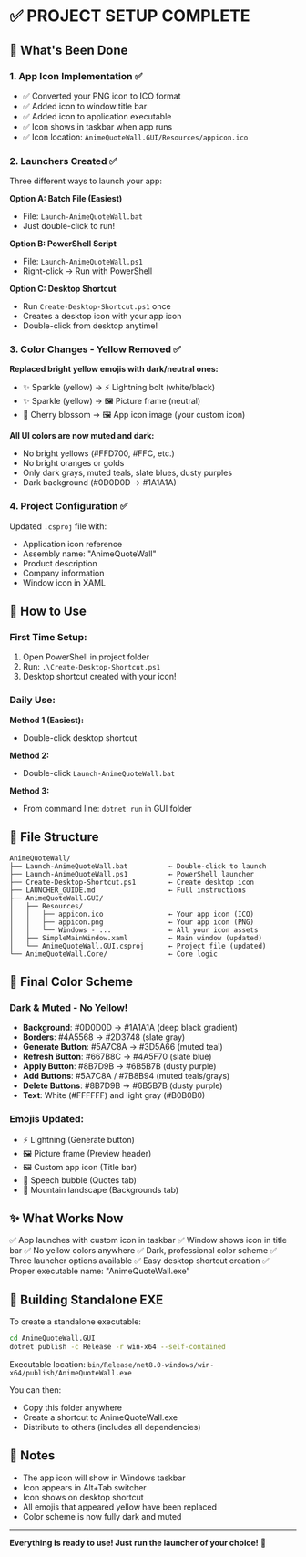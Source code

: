 # ✅ PROJECT SETUP COMPLETE

## 🎉 What's Been Done

### 1. App Icon Implementation ✅
- ✅ Converted your PNG icon to ICO format
- ✅ Added icon to window title bar
- ✅ Added icon to application executable
- ✅ Icon shows in taskbar when app runs
- ✅ Icon location: `AnimeQuoteWall.GUI/Resources/appicon.ico`

### 2. Launchers Created ✅
Three different ways to launch your app:

**Option A: Batch File (Easiest)**
- File: `Launch-AnimeQuoteWall.bat`
- Just double-click to run!

**Option B: PowerShell Script**
- File: `Launch-AnimeQuoteWall.ps1`
- Right-click → Run with PowerShell

**Option C: Desktop Shortcut**
- Run `Create-Desktop-Shortcut.ps1` once
- Creates a desktop icon with your app icon
- Double-click from desktop anytime!

### 3. Color Changes - Yellow Removed ✅
**Replaced bright yellow emojis with dark/neutral ones:**
- ✨ Sparkle (yellow) → ⚡ Lightning bolt (white/black)
- ✨ Sparkle (yellow) → 🖼️ Picture frame (neutral)
- 🌸 Cherry blossom → 🖼️ App icon image (your custom icon)

**All UI colors are now muted and dark:**
- No bright yellows (#FFD700, #FFC, etc.)
- No bright oranges or golds
- Only dark grays, muted teals, slate blues, dusty purples
- Dark background (#0D0D0D → #1A1A1A)

### 4. Project Configuration ✅
Updated `.csproj` file with:
- Application icon reference
- Assembly name: "AnimeQuoteWall"
- Product description
- Company information
- Window icon in XAML

## 🚀 How to Use

### First Time Setup:
1. Open PowerShell in project folder
2. Run: `.\Create-Desktop-Shortcut.ps1`
3. Desktop shortcut created with your icon!

### Daily Use:
**Method 1 (Easiest):**
- Double-click desktop shortcut

**Method 2:**
- Double-click `Launch-AnimeQuoteWall.bat`

**Method 3:**
- From command line: `dotnet run` in GUI folder

## 📁 File Structure

```
AnimeQuoteWall/
├── Launch-AnimeQuoteWall.bat          ← Double-click to launch
├── Launch-AnimeQuoteWall.ps1          ← PowerShell launcher
├── Create-Desktop-Shortcut.ps1        ← Create desktop icon
├── LAUNCHER_GUIDE.md                  ← Full instructions
├── AnimeQuoteWall.GUI/
│   ├── Resources/
│   │   ├── appicon.ico                ← Your app icon (ICO)
│   │   ├── appicon.png                ← Your app icon (PNG)
│   │   └── Windows - ...              ← All your icon assets
│   ├── SimpleMainWindow.xaml          ← Main window (updated)
│   └── AnimeQuoteWall.GUI.csproj      ← Project file (updated)
└── AnimeQuoteWall.Core/               ← Core logic
```

## 🎨 Final Color Scheme

### Dark & Muted - No Yellow!
- **Background**: #0D0D0D → #1A1A1A (deep black gradient)
- **Borders**: #4A5568 → #2D3748 (slate gray)
- **Generate Button**: #5A7C8A → #3D5A66 (muted teal)
- **Refresh Button**: #667B8C → #4A5F70 (slate blue)
- **Apply Button**: #8B7D9B → #6B5B7B (dusty purple)
- **Add Buttons**: #5A7C8A / #7B8B94 (muted teals/grays)
- **Delete Buttons**: #8B7D9B → #6B5B7B (dusty purple)
- **Text**: White (#FFFFFF) and light gray (#B0B0B0)

### Emojis Updated:
- ⚡ Lightning (Generate button)
- 🖼️ Picture frame (Preview header)
- 🖼️ Custom app icon (Title bar)
- 💬 Speech bubble (Quotes tab)
- 🌄 Mountain landscape (Backgrounds tab)

## ✨ What Works Now

✅ App launches with custom icon in taskbar
✅ Window shows icon in title bar
✅ No yellow colors anywhere
✅ Dark, professional color scheme
✅ Three launcher options available
✅ Easy desktop shortcut creation
✅ Proper executable name: "AnimeQuoteWall.exe"

## 🔧 Building Standalone EXE

To create a standalone executable:

```bash
cd AnimeQuoteWall.GUI
dotnet publish -c Release -r win-x64 --self-contained
```

Executable location:
`bin/Release/net8.0-windows/win-x64/publish/AnimeQuoteWall.exe`

You can then:
- Copy this folder anywhere
- Create a shortcut to AnimeQuoteWall.exe
- Distribute to others (includes all dependencies)

## 📝 Notes

- The app icon will show in Windows taskbar
- Icon appears in Alt+Tab switcher
- Icon shows on desktop shortcut
- All emojis that appeared yellow have been replaced
- Color scheme is now fully dark and muted

---

**Everything is ready to use! Just run the launcher of your choice!** 🚀
